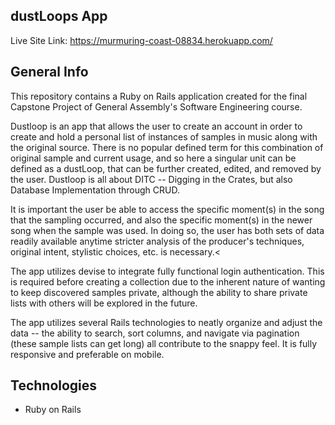 ## dustLoops App

Live Site Link: https://murmuring-coast-08834.herokuapp.com/

## General Info

This repository contains a Ruby on Rails application created for the final Capstone Project of General Assembly's Software Engineering course. 

Dustloop is an app that allows the user to create an account in order to create and hold a personal list of instances of samples in music along with the original source. There is no popular defined term for this combination of original sample and current usage, and so here a singular unit can be defined as a dustLoop, that can be further created, edited, and removed by the user. Dustloop is all about DITC -- Digging in the Crates, but also Database Implementation through CRUD. 

It is important the user be able to access the specific moment(s) in the song that the sampling occurred, and also the specific moment(s) in the newer song when the sample was used. In doing so, the user has both sets of data readily available anytime stricter analysis of the producer's techniques, original intent, stylistic choices, etc. is necessary.<

The app utilizes devise to integrate fully functional login authentication. This is required before creating a collection due to the inherent nature of wanting to keep discovered samples private, although the ability to share private lists with others will be explored in the future.

The app utilizes several Rails technologies to neatly organize and adjust the data -- the ability to search, sort columns, and navigate via pagination (these sample lists can get long) all contribute to the snappy feel. It is fully responsive and preferable on mobile.

## Technologies
- Ruby on Rails